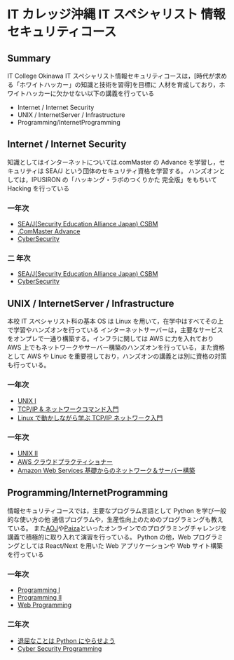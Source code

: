 # IT カレッジ沖縄 IT スペシャリスト 情報セキュリティコース

## Summary

IT College Okinawa IT スペシャリスト情報セキュリティコースは，[時代が求める「ホワイトハッカー」の知識と技術を習得]を目標に 人材を育成しており，ホワイトハッカーに欠かせない以下の講義を行っている

- Internet / Internet Security
- UNIX / InternetServer / Infrastructure
- Programming/InternetProgramming

## Internet / Internet Security

知識としてはインターネットについては.comMaster の Advance を学習し，セキュリティは SEA/J という団体のセキュリティ資格を学習する。
ハンズオンとしては，IPUSIRON の「ハッキング・ラボのつくりかた 完全版」をもちいて Hacking を行っている

### 一年次

- [SEA/J(Security Education Alliance Japan) CSBM](https://www.sea-j.net/csbm)
- [.ComMaster Advance](https://www.ntt.com/business/services/application/content-video-delivery/com-master.html)
- [CyberSecurity](https://www.amazon.co.jp/%E3%83%8F%E3%83%83%E3%82%AD%E3%83%B3%E3%82%B0%E3%83%BB%E3%83%A9%E3%83%9C%E3%81%AE%E3%81%A4%E3%81%8F%E3%82%8A%E3%81%8B%E3%81%9F-%E5%AE%8C%E5%85%A8%E7%89%88-%E4%BB%AE%E6%83%B3%E7%92%B0%E5%A2%83%E3%81%AB%E3%81%8A%E3%81%91%E3%82%8B%E3%83%8F%E3%83%83%E3%82%AB%E3%83%BC%E4%BD%93%E9%A8%93%E5%AD%A6%E7%BF%92-IPUSIRON-ebook/dp/B0CQ2M9WX2/ref=sr_1_1?dib=eyJ2IjoiMSJ9.UTg4nf69uxxas9zprSvYch36f70Bu7EOFozimeWKYYr07gPkeLGovTa_tMfvO8sxr6S2fhWlm-eG0kkiha09jMjsTCovGmadAUVpxNSC3Db_IconXoVpXfa5RykzsOrPD4TOKeE2iQXCJVn5Gm06WY8ZP6EnwbVIQy8YD0w-fnZCClNRcHXusz6OWsGV60TotRtPiWezA9x2K4fqSzA4ofCm8vE5VpXW78hQbwrLDrc.Qc6onr2dNLHOdrGlRLyf06H-XNBUIPmcQFq1rpvENTU&dib_tag=se&qid=1743146018&refinements=p_27%3AIPUSIRON&s=books&sr=1-1&text=IPUSIRON)

### 二 年次

- [SEA/J(Security Education Alliance Japan) CSBM](https://www.sea-j.net/cspm-t)
- [CyberSecurity](https://www.amazon.co.jp/%E3%83%8F%E3%83%83%E3%82%AD%E3%83%B3%E3%82%B0%E3%83%BB%E3%83%A9%E3%83%9C%E3%81%AE%E3%81%A4%E3%81%8F%E3%82%8A%E3%81%8B%E3%81%9F-%E5%AE%8C%E5%85%A8%E7%89%88-%E4%BB%AE%E6%83%B3%E7%92%B0%E5%A2%83%E3%81%AB%E3%81%8A%E3%81%91%E3%82%8B%E3%83%8F%E3%83%83%E3%82%AB%E3%83%BC%E4%BD%93%E9%A8%93%E5%AD%A6%E7%BF%92-IPUSIRON-ebook/dp/B0CQ2M9WX2/ref=sr_1_1?dib=eyJ2IjoiMSJ9.UTg4nf69uxxas9zprSvYch36f70Bu7EOFozimeWKYYr07gPkeLGovTa_tMfvO8sxr6S2fhWlm-eG0kkiha09jMjsTCovGmadAUVpxNSC3Db_IconXoVpXfa5RykzsOrPD4TOKeE2iQXCJVn5Gm06WY8ZP6EnwbVIQy8YD0w-fnZCClNRcHXusz6OWsGV60TotRtPiWezA9x2K4fqSzA4ofCm8vE5VpXW78hQbwrLDrc.Qc6onr2dNLHOdrGlRLyf06H-XNBUIPmcQFq1rpvENTU&dib_tag=se&qid=1743146018&refinements=p_27%3AIPUSIRON&s=books&sr=1-1&text=IPUSIRON)

## UNIX / InternetServer / Infrastructure

本校 IT スペシャリスト科の基本 OS は Linux を用いて，在学中はすべてその上で学習やハンズオンを行っている
インターネットサーバーは，主要なサービスをオンプレで一通り構築する。インフラに関しては AWS に力を入れており AWS 上でもネットワークやサーバー構築のハンズオンを行っている，また資格として AWS や Linuc を重要視しており，ハンズオンの講義とは別に資格の対策も行っている。

### 一年次

- [UNIX I](https://www.amazon.co.jp/%E6%96%B0%E3%81%97%E3%81%84Linux%E3%81%AE%E6%95%99%E7%A7%91%E6%9B%B8-%E4%B8%89%E5%AE%85-%E8%8B%B1%E6%98%8E/dp/4797380942?source=ps-sl-shoppingads-lpcontext&ref_=fplfs&ref_=fplfs&psc=1&smid=AAUWMV3GRAPOP)
- [TCP/IP & ネットワークコマンド入門](https://www.amazon.co.jp/IP%EF%BC%86%E3%83%8D%E3%83%83%E3%83%88%E3%83%AF%E3%83%BC%E3%82%AF%E3%82%B3%E3%83%9E%E3%83%B3%E3%83%89%E5%85%A5%E9%96%80-%E2%94%80%E2%94%80%E3%83%97%E3%83%AD%E3%83%88%E3%82%B3%E3%83%AB%E3%81%A8%E3%82%A4%E3%83%B3%E3%82%BF%E3%83%BC%E3%83%8D%E3%83%83%E3%83%88%E3%80%81%E5%9F%BA%E6%9C%AC%E3%81%AE%E5%8A%9B%EF%BC%BBLinux-Windows-macOS%E5%AF%BE%E5%BF%9C%EF%BC%BD-Books-ebook/dp/B0CW1G1SCY?crid=1Y563QX9W44X4&dib=eyJ2IjoiMSJ9.6LdFX3PSGn8dzOJYGpxS-XE9haeC4WQAAQDtaYWPs6XZVRCxa-BhVigrONGDtYQpFYclb5S6WuZKrYVJH4iQQqvdupk2-qnE4vPrir1l_PDv6YgQiltA6ArcHTiM07bRsy5Z1_Vkz7VGAvROgBRIRo_4ZKIGBf0svOoITImdnXWgpSLLtvj6qBBPNwp2NTy4SFm_1-TRq0GqdAe-Wi9stpHaN97A4hUpt3yMkf_nLo8.GRXEAR0i8mlq4-vLbBnklmQkWxCeM2FwuKlMQtL8fcQ&dib_tag=se&keywords=TCP/IP%E3%83%8D%E3%83%83%E3%83%88%E3%83%AF%E3%83%BC%E3%82%AF&qid=1716902747&s=digital-text&sprefix=tcp/ip%E3%83%8D%E3%83%83%E3%83%88%E3%83%AF%E3%83%BC%E3%82%AF,digital-text,193&sr=1-3&linkCode=sl1&tag=reinforz1018-22&linkId=0654a6accadc26f944f6160e99ef1bb8&language=ja_JP&ref_=as_li_ss_tl)
- [Linux で動かしながら学ぶ TCP/IP ネットワーク入門](https://www.amazon.co.jp/dp/B085BG8CH5/)

### 一年次

- [UNIX II](https://www.amazon.co.jp/28-E6-97-A5-E3-81-A7-E5-8D-B3-E6-88-A6-E5-8A-9B-EF-BC-81-E3-82-B5-E3-83-BC-E3-83-90-E6-8A-80-E8-A1/dp/4297147068/ref=dp_ob_title_bk)
- [AWS クラウドプラクティショナー](https://www.amazon.co.jp/AWS%E8%AA%8D%E5%AE%9A%E8%B3%87%E6%A0%BC%E8%A9%A6%E9%A8%93%E3%83%86%E3%82%AD%E3%82%B9%E3%83%88-AWS%E8%AA%8D%E5%AE%9A-%E3%82%AF%E3%83%A9%E3%82%A6%E3%83%89%E3%83%97%E3%83%A9%E3%82%AF%E3%83%86%E3%82%A3%E3%82%B7%E3%83%A7%E3%83%8A%E3%83%BC-%E6%94%B9%E8%A8%82%E7%AC%AC3%E7%89%88-%EF%BC%A1%EF%BC%B7%EF%BC%B3%E8%AA%8D%E5%AE%9A%E8%B3%87%E6%A0%BC%E8%A9%A6%E9%A8%93%E3%83%86%E3%82%AD%E3%82%B9%E3%83%88-%E5%B1%B1%E4%B8%8B%E5%85%89%E6%B4%8B/dp/4815625387/ref=sr_1_4_sspa?adgrpid=58767793648&dib=eyJ2IjoiMSJ9.Dh0l5bYtzzKOC1fDXoh2XD6_DgHmePvVCtmyr4ODOcbW-zlEdGOd1ShbnLtB0KvXYuoLu25loG7rod3TO4ueE91DxUdXVxocxKbn8yX5UnVa607LyusGLS_7DUhcs2I2rhlgcdQxlw77PP65vGsyqSb1SOkiRjh5Bs9ZDl9ynCvV_v4c9qDDjl38OUpsI1ePTfhzNqmdUc4NdKTkgnOoQkL6BQieBS1jQwEWqAdCYjD9OvvMchIF4iJvTJE43n_ygo1Hx6-mcw_JwlFGZBJPftW96mqt66gD_7lB9Rj1Z7A.zX_W8fp67JFu1cOpJi06wsnGQm_4mUrt-lwjg2W3z3s&dib_tag=se&hvadid=679018604338&hvdev=c&hvlocphy=1009798&hvnetw=g&hvqmt=e&hvrand=6206410616272356896&hvtargid=kwd-332338143780&hydadcr=15815_13711661&jp-ad-ap=0&keywords=aws+%E6%9C%AC&mcid=72783aeae03c38d6a37505dfa242a5c0&qid=1743149119&sr=8-4-spons&sp_csd=d2lkZ2V0TmFtZT1zcF9hdGY&psc=1)
- [Amazon Web Services 基礎からのネットワーク＆サーバー構築](https://www.amazon.co.jp/Amazon-Web-Services%E5%9F%BA%E7%A4%8E%E3%81%8B%E3%82%89%E3%81%AE%E3%83%8D%E3%83%83%E3%83%88%E3%83%AF%E3%83%BC%E3%82%AF%EF%BC%86%E3%82%B5%E3%83%BC%E3%83%90%E3%83%BC%E6%A7%8B%E7%AF%89%E6%94%B9%E8%A8%82%EF%BC%94%E7%89%88-%E5%A4%A7%E6%BE%A4-%E6%96%87%E5%AD%9D/dp/4296202049/ref=sr_1_7?adgrpid=58767793648&dib=eyJ2IjoiMSJ9.Dh0l5bYtzzKOC1fDXoh2XD6_DgHmePvVCtmyr4ODOcbW-zlEdGOd1ShbnLtB0KvXjF-7j2gnN3KBG1Ri0KbMvbC0i0-iNAgSxOqgf8a3p21a607LyusGLS_7DUhcs2I2QMymphhZXgdKJ0iyyij8LTpfP1z8uQdyt89Lk4Xc9Tz6Zn89dFZ3CXpjo-FGena5cJEgGyZSgI-W6H4SgboIxtdRk_bYI-5QU4cM4uKtOhn9OvvMchIF4iJvTJE43n_ygo1Hx6-mcw_JwlFGZBJPfofGlV5c5DCXHMoXNWt4a10Jzmeo2OLulcEZQGyC0JO17e6RiFOMUDXw3gYwWsna2SMFADdMQXrD9ZJWhX1CzYzhZjPlUojxlUcjEB-QYUa1qAwv7ilgYwtZ1_SGHnhhA27Es9WCwf60S94jlz4005Jb-lf2uujxqnjsa6Kanjk8.i_E2ilDanTnj-U8V-wl-3RCr0AnfSJnDmsTCgoO02E0&dib_tag=se&hvadid=679018604338&hvdev=c&hvlocphy=1009798&hvnetw=g&hvqmt=e&hvrand=6206410616272356896&hvtargid=kwd-332338143780&hydadcr=15815_13711661&jp-ad-ap=0&keywords=aws+%E6%9C%AC&mcid=72783aeae03c38d6a37505dfa242a5c0&qid=1743149119&sr=8-7)

## Programming/InternetProgramming

情報セキュリティコースでは，主要なプログラム言語として Python を学び一般的な使い方の他
通信プログラムや，生産性向上のためのプログラミングも教えている。
また[AOJ](https://onlinejudge.u-aizu.ac.jp/home)や[Paiza](https://paiza.jp)といったオンラインでのプログラミングチャレンジを講義で積極的に取り入れて演習を行っている。
Python の他，Web プログラミングとしては React/Next を用いた Web アプリケーションや Web サイト構築を行っている

### 一年次

- [Programming I](https://www.amazon.co.jp/%E7%8B%AC%E5%AD%A6%E3%83%97%E3%83%AD%E3%82%B0%E3%83%A9%E3%83%9E%E3%83%BC-Python%E8%A8%80%E8%AA%9E%E3%81%AE%E5%9F%BA%E6%9C%AC%E3%81%8B%E3%82%89%E4%BB%95%E4%BA%8B%E3%81%AE%E3%82%84%E3%82%8A%E6%96%B9%E3%81%BE%E3%81%A7-%E3%82%B3%E3%83%BC%E3%83%AA%E3%83%BC%E3%83%BB%E3%82%A2%E3%83%AB%E3%82%BD%E3%83%95/dp/4822292274/ref=sr_1_53?adgrpid=60108375264&dib=eyJ2IjoiMSJ9.B9ml-VxJLm3WNMbXbSzF4uGTY8EgssrUWwkz2iRzZV667WTWcAROLauE_dxxDvr_JUP-3gkHf6G7PTQ52DiE6sdvGtjwOH8NOkRs7iUktDbRCeAQNJlkWMoxyS7EXy2FET8A57aEJDaNXEsyDwOekTgpB24UaWQ56DCT37M3-rDs4PD8NnSfP8ZZ1mkfN5m9eP7uXd0PAGrx66lsmzGfb7J7RNBUySuZlYpCEWkUpZMZRKhnwAigHmWoGT2zVW63DT3z59wIQRQBpRjV3IEpkpi8vRE5VM0VA3tkR9Ak0fkVn4wL1Mmp-8CRhOPe75xWMyOEozq-FyldWnst4cXfz55j2_YyIlJpH9-Et0K0PUmU3QMO5ecME9y1XUSBJRsXSzDzfWFklxOLLAgavmzWQoQl7HNXKnq-pzVYBindWAK-Red-aXm5kn5dHl42IKNN.oxiwn1NxAhdDXnk7JwxfzfQC8TjSO4CwBupXep1dbtg&dib_tag=se&hvadid=658650974796&hvdev=c&hvlocphy=1009798&hvnetw=g&hvqmt=e&hvrand=1741124541127927376&hvtargid=kwd-398226179957&hydadcr=14776_13523132&jp-ad-ap=0&keywords=python+%E6%9C%AC&mcid=6ff572fc24a5390a8d73cdaa32743908&qid=1743150302&sr=8-53&xpid=kNv90lONgtrpA)
- [Programming II](https://www.amazon.co.jp/Python%E3%82%A8%E3%83%B3%E3%82%B8%E3%83%8B%E3%82%A2%E8%82%B2%E6%88%90%E6%8E%A8%E9%80%B2%E5%8D%94%E4%BC%9A%E7%9B%A3%E4%BF%AE-Python-3%E3%82%B9%E3%82%AD%E3%83%AB%E3%82%A2%E3%83%83%E3%83%97%E6%95%99%E7%A7%91%E6%9B%B8-%E8%BE%BB-%E7%9C%9F%E5%90%BE/dp/4297107562/ref=sr_1_12?crid=2Z89RCJ4JUC5N&dib=eyJ2IjoiMSJ9.QZ5Bna52c2qCX5Q52QkRKTPhxgnh2tMG5RQf7Y646e1WDONiwAzfprAFjqlm44xul0Mqo1feTyatuo_3jCer1s3cnovb7S5KUPYmf3jpQYhBQDMWO4Xuq5qUsezsuh-LmlqLRCnfuAqlxHAhENxkkH7rGAYbYm4djQyyZjN_rZIZUwB0FLWmPGel7vv0XENfaSmmbJ7cXJ0-ok2AoGGpXeFula8GMZSJHYPpCVOapnmrZzXolAnIKj9lAypIYs_rXqZez-NpMR4xZ0TDQLHOvXO61Ba7AOEwSzrg5ABQczkd5CJF6byiJppfQ9D9VwxnfFO0HoSMlhQohoM0glGvzjC_gGWO3Rh2JumfsIfIGLTsa4m-K415_u4a_u0pATRJWpUAlI26kDktzWOiqZkDo6gkTIX5o0Bv1RfL7Z7V-mY9tWpz11C6FB8AUeYDwLnl.6IGY90VLDoXANAIRUA7LA3ic-2KVcyRbkCcUNppmIBo&dib_tag=se&keywords=python+%E8%B3%87%E6%A0%BC+%E6%9C%AC&qid=1743150349&sprefix=python+sika%2Caps%2C218&sr=8-12)
- [Web Programming]()

### 二年次

- [退屈なことは Python にやらせよう](https://www.amazon.co.jp/E9-80-80-E5-B1-88-E3-81-AA-E3-81-93-E3-81-A8-E3-81-AFPython-E3-81-AB-E3-82-84-E3-82-89-E3-81-9B-E3/dp/4873119278/ref=dp_ob_title_bk)
- [Cyber Security Programming](https://www.amazon.co.jp/%E3%82%B5%E3%82%A4%E3%83%90%E3%83%BC%E3%82%BB%E3%82%AD%E3%83%A5%E3%83%AA%E3%83%86%E3%82%A3%E3%83%97%E3%83%AD%E3%82%B0%E3%83%A9%E3%83%9F%E3%83%B3%E3%82%B0-%E7%AC%AC2%E7%89%88-%E2%80%95Python%E3%81%A7%E5%AD%A6%E3%81%B6%E3%83%8F%E3%83%83%E3%82%AB%E3%83%BC%E3%81%AE%E6%80%9D%E8%80%83-Justin-Seitz/dp/4873119731/ref=asc_df_4873119731?mcid=6eef2426e55c3980b5a4b98deec3e1e8&th=1&psc=1&tag=jpgo-22&linkCode=df0&hvadid=707442440784&hvpos=&hvnetw=g&hvrand=17138341732477335673&hvpone=&hvptwo=&hvqmt=&hvdev=c&hvdvcmdl=&hvlocint=&hvlocphy=1009798&hvtargid=pla-1598950084255&psc=1&gad_source=1)
